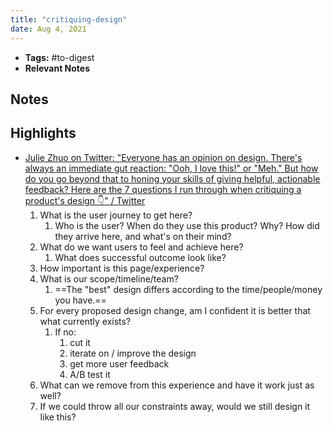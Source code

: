 ```yaml
---
title: "critiquing-design"
date: Aug 4, 2021
---
```


- **Tags:** #to-digest 
- **Relevant Notes**


## Notes

## Highlights
- [Julie Zhuo on Twitter: "Everyone has an opinion on design. There's always an immediate gut reaction: "Ooh, I love this!" or "Meh." But how do you go beyond that to honing your skills of giving helpful, actionable feedback? Here are the 7 questions I run through when critiquing a product's design 👇" / Twitter](https://twitter.com/joulee/status/1407902488838119431)
	1. What is the user journey to get here?
		1. Who is the user? When do they use this product? Why? How did they arrive here, and what's on their mind? 
	2. What do we want users to feel and achieve here?
		1. What does successful outcome look like?
	3. How important is this page/experience? 
	4. What is our scope/timeline/team?
		1. ==The "best" design differs according to the time/people/money you have.==
	5. For every proposed design change, am I confident it is better that what currently exists?
		1. If no:
			1. cut it
			2. iterate on / improve the design
			3. get more user feedback
			4. A/B test it
	6. What can we remove from this experience and have it work just as well?
	7. If we could throw all our constraints away, would we still design it like this?